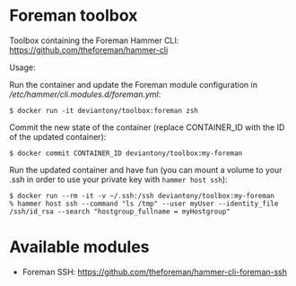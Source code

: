 Foreman toolbox
===============

Toolbox containing the Foreman Hammer CLI: https://github.com/theforeman/hammer-cli

Usage:

Run the container and update the Foreman module configuration in */etc/hammer/cli.modules.d/foreman.yml*:

````
$ docker run -it deviantony/toolbox:foreman zsh
````

Commit the new state of the container (replace CONTAINER_ID with the ID of the updated container):

````
$ docker commit CONTAINER_ID deviantony/toolbox:my-foreman
````

Run the updated container and have fun (you can mount a volume to your .ssh in order to use your private key with `hammer host ssh`):

````
$ docker run --rm -it -v ~/.ssh:/ssh deviantony/toolbox:my-foreman
% hammer host ssh --command "ls /tmp" --user myUser --identity_file /ssh/id_rsa --search "hostgroup_fullname = myHostgroup"
````

# Available modules

* Foreman SSH: https://github.com/theforeman/hammer-cli-foreman-ssh
